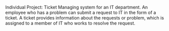 Individual Project:
Ticket Managing system for an IT department. An employee who has a problem can submit a request to IT in the form of a ticket. A ticket provides information about the requests or problem, which is assigned to a member of IT who works to resolve the request. 
